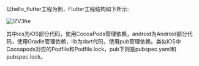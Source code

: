 以hello_flutter工程为例，Flutter工程结构如下所示:

![IZV3he](https://gitee.com/threecornerstones/ThreeCornerstones_Pic/raw/master/uPic/IZV3he.png)

其中ios为iOS部分代码，使用CocoaPods管理依赖，android为Android部分代码，使用Gradle管理依赖，lib为dart代码，使用pub管理依赖。类似iOS中Cocoapods对应的Podfile和Podfile.lock，pub下则是pubspec.yaml和pubspec.lock。